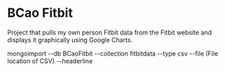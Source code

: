 # BCao Fitbit

Project that pulls my own person Fitbit data from the Fitbit website and displays it graphically using Google Charts.

mongoimport --db BCaoFitbit --collection fitbitdata --type csv --file (File location of CSV) --headerline
